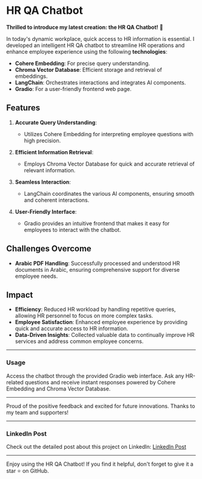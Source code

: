 # HR QA Chatbot

**Thrilled to introduce my latest creation: the HR QA Chatbot!** 🤖

In today's dynamic workplace, quick access to HR information is essential. I developed an intelligent HR QA chatbot to streamline HR operations and enhance employee experience using the following **technologies**:

- **Cohere Embedding**: For precise query understanding.
- **Chroma Vector Database**: Efficient storage and retrieval of embeddings.
- **LangChain**: Orchestrates interactions and integrates AI components.
- **Gradio**: For a user-friendly frontend web page.

## Features

1. **Accurate Query Understanding**:
   - Utilizes Cohere Embedding for interpreting employee questions with high precision.

2. **Efficient Information Retrieval**:
   - Employs Chroma Vector Database for quick and accurate retrieval of relevant information.

3. **Seamless Interaction**:
   - LangChain coordinates the various AI components, ensuring smooth and coherent interactions.

4. **User-Friendly Interface**:
   - Gradio provides an intuitive frontend that makes it easy for employees to interact with the chatbot.

## Challenges Overcome

- **Arabic PDF Handling**: Successfully processed and understood HR documents in Arabic, ensuring comprehensive support for diverse employee needs.

## Impact

- **Efficiency**: Reduced HR workload by handling repetitive queries, allowing HR personnel to focus on more complex tasks.
- **Employee Satisfaction**: Enhanced employee experience by providing quick and accurate access to HR information.
- **Data-Driven Insights**: Collected valuable data to continually improve HR services and address common employee concerns.

---

### Usage

Access the chatbot through the provided Gradio web interface. Ask any HR-related questions and receive instant responses powered by Cohere Embedding and Chroma Vector Database.

---

Proud of the positive feedback and excited for future innovations. Thanks to my team and supporters!

---

### LinkedIn Post

Check out the detailed post about this project on LinkedIn: [LinkedIn Post](https://www.linkedin.com/posts/ahmed-hagras-6562b1214_ai-chatbot-hrtech-activity-7225950849250861056-wwGp?utm_source=share&utm_medium=member_desktop)

---

Enjoy using the HR QA Chatbot! If you find it helpful, don't forget to give it a star ⭐ on GitHub.
